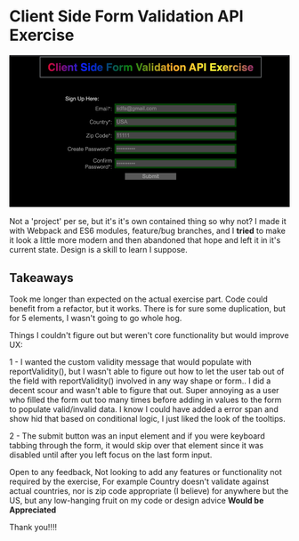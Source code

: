 # Client Side Form Validation API Exercise

![Form Image](2023-03-17-16-45-22.png)

Not a 'project' per se, but it's it's own contained thing so why not?  I made it with Webpack and ES6 modules, feature/bug branches, and I  **tried** to make it look a little more modern and then abandoned that hope and left it in it's current state. Design is a skill to learn I suppose.

## Takeaways

Took me longer than expected on the actual exercise part.   Code could benefit from a refactor, but it works. There is for sure some duplication, but for 5 elements, I wasn't going to go whole hog.

Things I couldn't figure out but weren't core functionality but would improve UX:

1 - I wanted the custom validity message that would populate with reportValidity(), but I wasn't able to figure out how to let the user tab out of the field with reportValidity() involved in any way shape or form.. I did a decent scour and wasn't able to figure that out. Super annoying as a user who filled the form out too many times before adding in values to the form to populate valid/invalid data.  I know I could have added a error span and show hid that based on conditional logic, I just liked the look of the tooltips.

2 - The submit button was an input element and if you were keyboard tabbing through the form, it would skip over that element since it was disabled until after you left focus on the last form input.

Open to any feedback, Not looking to add any features or functionality not required by the exercise,  For example Country doesn't validate against actual countries, nor is zip code appropriate (I believe) for anywhere but the US, but any low-hanging fruit on my code or design advice **Would be Appreciated**

Thank you!!!!
